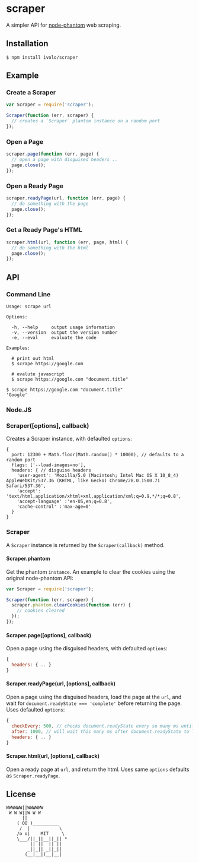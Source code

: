 
# scraper

  A simpler API for [node-phantom](https://github.com/sgentle/phantomjs-node) web scraping.

## Installation

    $ npm install ivolo/scraper

## Example

### Create a Scraper

```js
var Scraper = require('scraper');

Scraper(function (err, scraper) {
  // creates a `Scraper` plantom instance on a random port
});
```

### Open a Page

```js
scraper.page(function (err, page) {
  // open a page with disguised headers ..
  page.close();
});
```

### Open a Ready Page

```js
scraper.readyPage(url, function (err, page) {
  // do something with the page
  page.close();
});
```

### Get a Ready Page's HTML

```js
scraper.html(url, function (err, page, html) {
  // do something with the html
  page.close();
});
```

## API

### Command Line

```
Usage: scrape url

Options:

  -h, --help     output usage information
  -v, --version  output the version number
  -e, --eval     evaluate the code

Examples:

  # print out html
  $ scrape https://google.com

  # evalute javascript
  $ scrape https://google.com "document.title"

```

```
$ scrape https://google.com "document.title"
'Google'
```

### Node.JS

### Scraper([options], callback)

  Creates a Scraper instance, with defaulted `options`:

```
{
  port: 12300 + Math.floor(Math.random() * 10000), // defaults to a random port
  flags: ['--load-images=no'],
  headers: { // disguise headers
    'user-agent': 'Mozilla/5.0 (Macintosh; Intel Mac OS X 10_8_4) AppleWebKit/537.36 (KHTML, like Gecko) Chrome/28.0.1500.71 Safari/537.36',
    'accept': 'text/html,application/xhtml+xml,application/xml;q=0.9,*/*;q=0.8',
    'accept-language' :'en-US,en;q=0.8',
    'cache-control' :'max-age=0'
  }
}
```

### Scraper

  A `Scraper` instance is returned by the `Scraper(callback)` method.

#### Scraper.phantom

  Get the phantom `instance`. An example to clear the cookies using the original node-phantom API:

```js
var Scraper = require('scraper');

Scraper(function (err, scraper) {
  scraper.phantom.clearCookies(function (err) {
    // cookies cleared
  });
});
```

#### Scraper.page([options], callback)

  Open a page using the disguised headers, with defaulted `options`: 

```js
{
  headers: { .. }
}
```

#### Scraper.readyPage(url, [options], callback)

  Open a page using the disguised headers, load the page at the `url`, and wait for `document.readyState === 'complete'` before returning the page. Uses defaulted `options`: 

```js
{
  checkEvery: 500, // checks document.readyState every so many ms until its ready
  after: 1000, // will wait this many ms after document.readyState to let javascript alter the page
  headers: { .. }
}
```

#### Scraper.html(url, [options], callback)

  Open a ready page at `url`, and return the html. Uses same `options` defaults as `Scraper.readyPage`.


## License

```
WWWWWW||WWWWWW
 W W W||W W W
      ||
    ( OO )__________
     /  |           \
    /o o|    MIT     \
    \___/||_||__||_|| *
         || ||  || ||
        _||_|| _||_||
       (__|__|(__|__|
```

